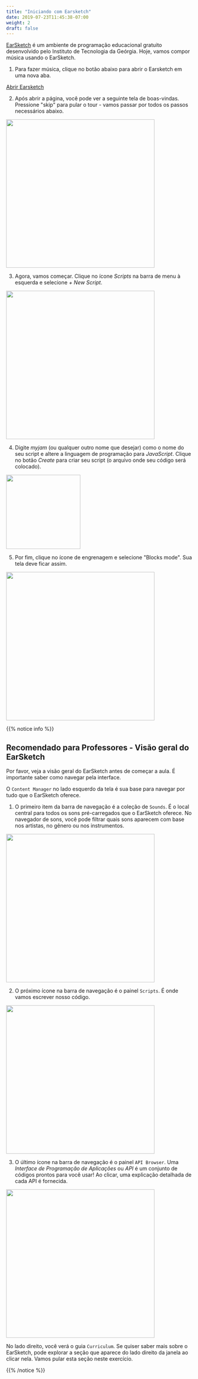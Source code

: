 ```yaml
---
title: "Iniciando com Earsketch"
date: 2019-07-23T11:45:38-07:00
weight: 2
draft: false
---
```


[EarSketch](https://en.wikipedia.org/wiki/EarSketch) é um ambiente de programação educacional gratuito desenvolvido pelo Instituto de Tecnologia da Geórgia. Hoje, vamos compor música usando o EarSketch.

1. Para fazer música, clique no botão abaixo para abrir o Earsketch em uma nova aba.

<a class="my-2 mx-4 btn btn-info" href="https://earsketch.gatech.edu/earsketch2/" target="_blank">Abrir Earsketch</a>

2. Após abrir a página, você pode ver a seguinte tela de boas-vindas. Pressione "skip" para pular o tour - vamos passar por todos os passos necessários abaixo.

<img src="../img/screenshot-skip-tour.png" height="400"/>

3. Agora, vamos começar. Clique no ícone *Scripts* na barra de menu à esquerda e selecione *+ New Script*.

<img src="../img/screenshot-new-script.png" height="400"/>

4. Digite *myjam* (ou qualquer outro nome que desejar) como o nome do seu script e altere a linguagem de programação para *JavaScript*. Clique no botão *Create* para criar seu script (o arquivo onde seu código será colocado).

<img src="../img/screenshot-new-myjam.png" height="200"/>
 
5. Por fim, clique no ícone de engrenagem e selecione "Blocks mode". Sua tela deve ficar assim.

<img src="../img/screenshot-setup-complete.png" height="400"/>

{{% notice info %}} 

## Recomendado para Professores - Visão geral do EarSketch

Por favor, veja a visão geral do EarSketch antes de começar a aula. É importante saber como navegar pela interface.

O `Content Manager` no lado esquerdo da tela é sua base para navegar por tudo que o EarSketch oferece.

1. O primeiro item da barra de navegação é a coleção de `Sounds`. É o local central para todos os sons pré-carregados que o EarSketch oferece. No navegador de sons, você pode filtrar quais sons aparecem com base nos artistas, no gênero ou nos instrumentos.

<img src="../img/screenshot-navigation-sound-browser.png" height="400"/>

2. O próximo ícone na barra de navegação é o painel `Scripts`. É onde vamos escrever nosso código.

<img src="../img/screenshot-navigation-script.png" height="400"/>

3. O último ícone na barra de navegação é o painel `API Browser`. Uma *Interface de Programação de Aplicações* ou *API* é um conjunto de códigos prontos para você usar! Ao clicar, uma explicação detalhada de cada API é fornecida.

<img src="../img/screenshot-navigation-api-curriculum.png" height="400"/>

No lado direito, você verá o guia `Curriculum`. Se quiser saber mais sobre o EarSketch, pode explorar a seção que aparece do lado direito da janela ao clicar nela. Vamos pular esta seção neste exercício.

{{% /notice %}}